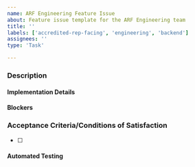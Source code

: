 ```yaml
---
name: ARF Engineering Feature Issue
about: Feature issue template for the ARF Engineering team
title: ''
labels: ['accredited-rep-facing', 'engineering', 'backend']
assignees: ''
type: 'Task'

---
```


### Description

#### Implementation Details
<!-- Describe how the feature or solution should be implemented -->

#### Blockers
<!-- Identify any potential obstacles -->


### Acceptance Criteria/Conditions of Satisfaction
<!-- Specify criteria for ticket completion -->
- [ ]

#### Automated Testing
<!-- Indicate the requirement for automated testing beyond unit tests -->

